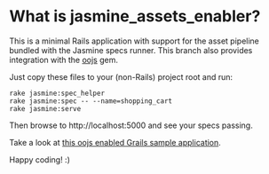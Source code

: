 # What is jasmine\_assets\_enabler?

This is a minimal Rails application with support for the asset pipeline
bundled with the Jasmine specs runner. This branch also provides integration
with the [oojs](http://github.com/rosenfeld/oojs) gem.

Just copy these files to your (non-Rails) project root and run:

    rake jasmine:spec_helper
    rake jasmine:spec -- --name=shopping_cart
    rake jasmine:serve

Then browse to http://localhost:5000 and see your specs passing.

Take a look at [this oojs enabled Grails sample application](https://github.com/rosenfeld/grails-oojs).

Happy coding! :)
